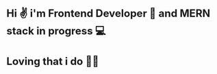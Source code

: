 
<h1 style="font-size: 24px;">Hi ✌ i'm Frontend Developer 🎨 and MERN stack in progress 💻</h1>
<h1 style="font-size: 24px; text-aling: center;">Loving that i do 🚀🚀</h1> 

